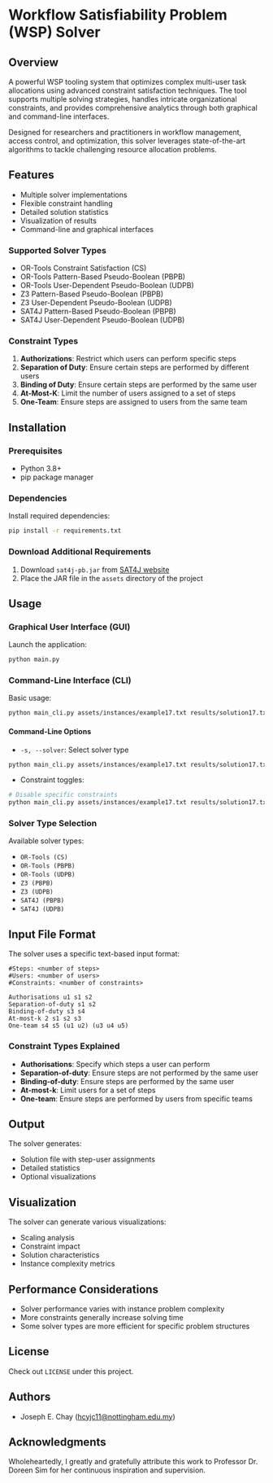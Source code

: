 # Workflow Satisfiability Problem (WSP) Solver

## Overview

A powerful WSP tooling system that optimizes complex multi-user task allocations using advanced constraint satisfaction techniques. The tool supports multiple solving strategies, handles intricate organizational constraints, and provides comprehensive analytics through both graphical and command-line interfaces. 

Designed for researchers and practitioners in workflow management, access control, and optimization, this solver leverages state-of-the-art algorithms to tackle challenging resource allocation problems.

## Features

- Multiple solver implementations
- Flexible constraint handling
- Detailed solution statistics
- Visualization of results
- Command-line and graphical interfaces

### Supported Solver Types

- OR-Tools Constraint Satisfaction (CS)
- OR-Tools Pattern-Based Pseudo-Boolean (PBPB)
- OR-Tools User-Dependent Pseudo-Boolean (UDPB)
- Z3 Pattern-Based Pseudo-Boolean (PBPB)
- Z3 User-Dependent Pseudo-Boolean (UDPB)
- SAT4J Pattern-Based Pseudo-Boolean (PBPB)
- SAT4J User-Dependent Pseudo-Boolean (UDPB)

### Constraint Types

1. **Authorizations**: Restrict which users can perform specific steps
2. **Separation of Duty**: Ensure certain steps are performed by different users
3. **Binding of Duty**: Ensure certain steps are performed by the same user
4. **At-Most-K**: Limit the number of users assigned to a set of steps
5. **One-Team**: Ensure steps are assigned to users from the same team

## Installation

### Prerequisites

- Python 3.8+
- pip package manager

### Dependencies

Install required dependencies:
```bash
pip install -r requirements.txt
```

### Download Additional Requirements

1. Download `sat4j-pb.jar` from [SAT4J website](https://www.sat4j.org/)
2. Place the JAR file in the `assets` directory of the project

## Usage

### Graphical User Interface (GUI)

Launch the application:
```bash
python main.py
```

### Command-Line Interface (CLI)

Basic usage:
```bash
python main_cli.py assets/instances/example17.txt results/solution17.txt
```

#### Command-Line Options

- `-s, --solver`: Select solver type
```bash
python main_cli.py assets/instances/example17.txt results/solution17.txt -s "OR-Tools (PBPB)"
```

- Constraint toggles:
```bash
# Disable specific constraints
python main_cli.py assets/instances/example17.txt results/solution17.txt --no-sod --no-bod
```

### Solver Type Selection

Available solver types:
- `OR-Tools (CS)`
- `OR-Tools (PBPB)`
- `OR-Tools (UDPB)`
- `Z3 (PBPB)`
- `Z3 (UDPB)`
- `SAT4J (PBPB)`
- `SAT4J (UDPB)`

## Input File Format

The solver uses a specific text-based input format:

```
#Steps: <number of steps>
#Users: <number of users>
#Constraints: <number of constraints>

Authorisations u1 s1 s2
Separation-of-duty s1 s2
Binding-of-duty s3 s4
At-most-k 2 s1 s2 s3
One-team s4 s5 (u1 u2) (u3 u4 u5)
```

### Constraint Types Explained

- **Authorisations**: Specify which steps a user can perform
- **Separation-of-duty**: Ensure steps are not performed by the same user
- **Binding-of-duty**: Ensure steps are performed by the same user
- **At-most-k**: Limit users for a set of steps
- **One-team**: Ensure steps are performed by users from specific teams

## Output

The solver generates:
- Solution file with step-user assignments
- Detailed statistics
- Optional visualizations

## Visualization

The solver can generate various visualizations:
- Scaling analysis
- Constraint impact
- Solution characteristics
- Instance complexity metrics

## Performance Considerations

- Solver performance varies with instance problem complexity
- More constraints generally increase solving time
- Some solver types are more efficient for specific problem structures

## License

Check out `LICENSE` under this project.

## Authors

- Joseph E. Chay (hcyjc11@nottingham.edu.my)

## Acknowledgments

Wholeheartedly, I greatly and gratefully attribute this work to Professor Dr. Doreen Sim for her continuous inspiration and supervision.
